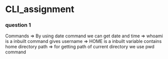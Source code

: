 # CLI_assignment

### question 1
Commands
=> By using date command we can get date and time
=> whoami is a inbuilt command gives username
=> HOME is a inbuilt variable contains home directory path
=> for getting path of current directory we use pwd command
